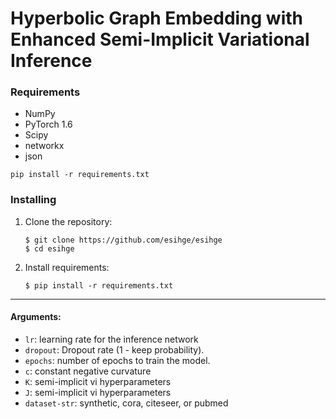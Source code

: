 # Hyperbolic Graph Embedding with Enhanced Semi-Implicit Variational Inference

### Requirements
- NumPy
- PyTorch 1.6 
- Scipy
- networkx
- json


```pip install -r requirements.txt``` 

### Installing

1. Clone the repository:
    ```shell
    $ git clone https://github.com/esihge/esihge
    $ cd esihge
    ```
2. Install requirements:
    ```shell
    $ pip install -r requirements.txt
    ```
---


#### Arguments:
* ```lr```: learning rate for the inference network
* ```dropout```: Dropout rate (1 - keep probability).
* ```epochs```: number of epochs to train the model. 
* ```c```: constant  negative  curvature
* ```K```: semi-implicit vi hyperparameters
* ```J```: semi-implicit vi hyperparameters
* ```dataset-str```: synthetic, cora, citeseer, or pubmed
